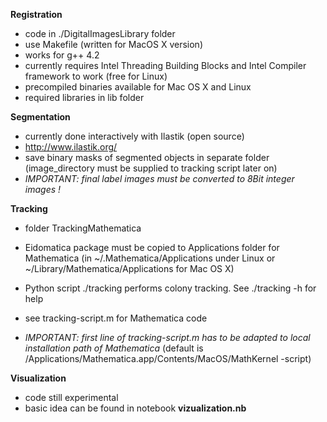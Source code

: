 **Registration**

- code in ./DigitalImagesLibrary folder
- use Makefile (written for MacOS X version)
- works for g++ 4.2
- currently requires Intel Threading Building Blocks and Intel Compiler framework to work (free for Linux)
- precompiled binaries available for Mac OS X and Linux
- required libraries in lib folder

**Segmentation**

- currently done interactively with Ilastik (open source)
- http://www.ilastik.org/
- save binary masks of segmented objects in separate folder (image_directory must be supplied to tracking script later on)
- *IMPORTANT: final label images must be converted to 8Bit integer images !*

**Tracking**
- folder TrackingMathematica
- Eidomatica package must be copied to Applications folder for Mathematica (in ~/.Mathematica/Applications under Linux or ~/Library/Mathematica/Applications for Mac OS X)
- Python script ./tracking performs colony tracking. See ./tracking -h for help
- see tracking-script.m for Mathematica code

- *IMPORTANT: first line of tracking-script.m has to be adapted to local installation path of Mathematica*
(default is /Applications/Mathematica.app/Contents/MacOS/MathKernel -script)


**Visualization**
- code still experimental 
- basic idea can be found in notebook **vizualization.nb**


